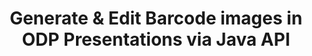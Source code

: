 ---
############################# Static ############################
layout: "auto-gen-gist"
draft: false
path: "assembly/java/barcode/odp"
otherformats: PPT PPTX PPTM PPS PPSX PPSM POT POTX POTM OTP 

############################# Head ############################
head_title: "Create & Add Barcode Images in ODP Presentations via Java API"
head_description: "GroupDocs.Assembly Java API supports Barcode images creation & addition inside PowerPoint Presentation (PPT, PPTX, PPTM, PPS, PPSX, PPSM, POT & ODP) files."

############################# Header ############################
title: "Generate & Edit Barcode images in ODP Presentations via Java API"
description: "GroupDocs.Assembly Java API allows programmers to generate, edit & insert Barcode images in ODP PowerPoint Presentations inside Java & JSP apps."

######################### Download Button #######################
button:
    enable: true

############################# About ############################
about:
    enable: true
    title: "How to Create & Manage Barcodes in Presentations?"
    content: |
       Presentation is a great way of communication that allows companies as well as individuals to share information in a consistent and easy way. Barcodes are now very commonly used across the World to manage several important tasks, such as product identification, automobile parts tracking, inventory and stock management and many more.  GroupDocs.Assembly Java API makes it easy for software programmers to create and insert Barcodes inside their presentation documents with just a couple of lines of code.  It supports several presentations file format such as such as PPT, PPTX, PPTM, PPS, PPSX, PPSM, POT, POTX,  POTM, ODP and many more. It makes developers job easy by allowing them to run their applications without installing any third party applications or Microsoft Office on their device. It supports several advanced features for customizing Barcodes in presentation's slides such as set foreground and back colors, fonts settings, scaling barcode image, adjust barcode text, setting barcode image resolution and many more. 

############################# content ############################
steps:
    enable: true
    block:
    - title_left: "Barcodes Generation in ODP Presentations"
      content_left: |
       The below Java code explains how developers can generate Barcode images using different supported symbologies and add them into Microsoft PowerPoint ODP presentation slides with very littel effort and cost. 

      title_right: "Add Barcodes in ODP File via Java"
      content_right: |
       * Create an instance of [DocumentAssembler](https://apireference.groupdocs.com/assembly/java/com.groupdocs.assembly/DocumentAssembler) 
       * Call [AssembleDocument](https://apireference.groupdocs.com/assembly/java/com.groupdocs.assembly/DocumentAssembler#assembleDocument-java.io.InputStream-java.io.OutputStream-com.groupdocs.assembly.DataSourceInfo...-) method with the following parameters
          * Stream to read a template document from.
          * Stream to write the resultant document.
          * Document loading and saving options.
          * Details Information on data source objects to be used. .

      gisthash: "ebb6d8215f329f457f843e9a9fc48c9c"
      gistfile: "generate_barcodes_in_presentations.java"

    - title_left: "System Requirements"
      content_left: |
        GroupDocs.Assembly Java APIs are supported on all major platforms and operating systems. It can generate documents in Microsoft Word, Excel, PowerPoint, Outlook, OpenOffice & 50+ other formats. For complete system requirements guide, please visit [system requirements](https://docs.groupdocs.com/assembly/java/system-requirements/) Before executing the code below, please make sure that you have the following prerequisites installled on your system:
        * Operating Systems: Microsoft Windows, Linux, MacOS
        * Java Versions Support: J2SE 7.0 (1.7), J2SE 8.0 (1.8) or above
        * Get the latest version of GroupDocs.Assembly Java APIs from [Maven](https://mvnrepository.com/artifact/com.groupdocs/groupdocs-assembly/)
        
      title_right: "Why Use GroupDocs.Assembly"
      content_right: |
        * Create custom documents from templates.
        * Dynamically attach email attachments.
        * No additional software is required to create and automate documents.
        * Generates an output document based on the data source.
        * Dynamically insert out document content in report
        * Apply formula during spreadsheet assembly.
        * Provides support for Multiple data formats
        * Sequential data operations support. 

demos:
    enable: true
        

about_formats:
    enable: true


more_formats:
    enable: true


back_to_top:
    enable: true
---